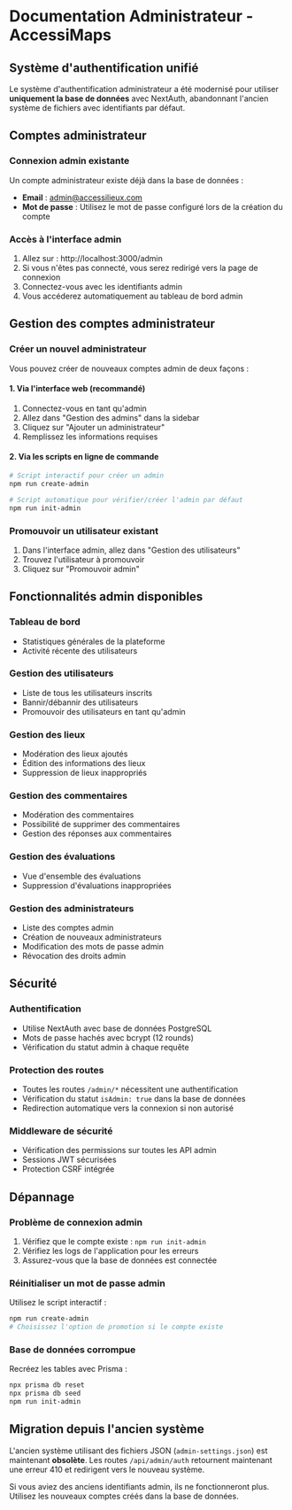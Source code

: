 
# Documentation Administrateur - AccessiMaps

## Système d'authentification unifié

Le système d'authentification administrateur a été modernisé pour utiliser **uniquement la base de données** avec NextAuth, abandonnant l'ancien système de fichiers avec identifiants par défaut.

## Comptes administrateur

### Connexion admin existante
Un compte administrateur existe déjà dans la base de données :
- **Email** : admin@accessilieux.com
- **Mot de passe** : Utilisez le mot de passe configuré lors de la création du compte

### Accès à l'interface admin
1. Allez sur : http://localhost:3000/admin
2. Si vous n'êtes pas connecté, vous serez redirigé vers la page de connexion
3. Connectez-vous avec les identifiants admin
4. Vous accéderez automatiquement au tableau de bord admin

## Gestion des comptes administrateur

### Créer un nouvel administrateur
Vous pouvez créer de nouveaux comptes admin de deux façons :

#### 1. Via l'interface web (recommandé)
1. Connectez-vous en tant qu'admin
2. Allez dans "Gestion des admins" dans la sidebar
3. Cliquez sur "Ajouter un administrateur"
4. Remplissez les informations requises

#### 2. Via les scripts en ligne de commande
```bash
# Script interactif pour créer un admin
npm run create-admin

# Script automatique pour vérifier/créer l'admin par défaut
npm run init-admin
```

### Promouvoir un utilisateur existant
1. Dans l'interface admin, allez dans "Gestion des utilisateurs"
2. Trouvez l'utilisateur à promouvoir
3. Cliquez sur "Promouvoir admin"

## Fonctionnalités admin disponibles

### Tableau de bord
- Statistiques générales de la plateforme
- Activité récente des utilisateurs

### Gestion des utilisateurs
- Liste de tous les utilisateurs inscrits
- Bannir/débannir des utilisateurs
- Promouvoir des utilisateurs en tant qu'admin

### Gestion des lieux
- Modération des lieux ajoutés
- Édition des informations des lieux
- Suppression de lieux inappropriés

### Gestion des commentaires
- Modération des commentaires
- Possibilité de supprimer des commentaires
- Gestion des réponses aux commentaires

### Gestion des évaluations
- Vue d'ensemble des évaluations
- Suppression d'évaluations inappropriées

### Gestion des administrateurs
- Liste des comptes admin
- Création de nouveaux administrateurs
- Modification des mots de passe admin
- Révocation des droits admin

## Sécurité

### Authentification
- Utilise NextAuth avec base de données PostgreSQL
- Mots de passe hachés avec bcrypt (12 rounds)
- Vérification du statut admin à chaque requête

### Protection des routes
- Toutes les routes `/admin/*` nécessitent une authentification
- Vérification du statut `isAdmin: true` dans la base de données
- Redirection automatique vers la connexion si non autorisé

### Middleware de sécurité
- Vérification des permissions sur toutes les API admin
- Sessions JWT sécurisées
- Protection CSRF intégrée

## Dépannage

### Problème de connexion admin
1. Vérifiez que le compte existe : `npm run init-admin`
2. Vérifiez les logs de l'application pour les erreurs
3. Assurez-vous que la base de données est connectée

### Réinitialiser un mot de passe admin
Utilisez le script interactif :
```bash
npm run create-admin
# Choisissez l'option de promotion si le compte existe
```

### Base de données corrompue
Recréez les tables avec Prisma :
```bash
npx prisma db reset
npx prisma db seed
npm run init-admin
```

## Migration depuis l'ancien système

L'ancien système utilisant des fichiers JSON (`admin-settings.json`) est maintenant **obsolète**. Les routes `/api/admin/auth` retournent maintenant une erreur 410 et redirigent vers le nouveau système.

Si vous aviez des anciens identifiants admin, ils ne fonctionneront plus. Utilisez les nouveaux comptes créés dans la base de données.
